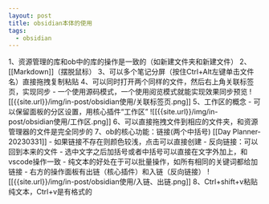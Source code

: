 ```yaml
---
layout: post
title: obsidian本体的使用
tags:
  - obsidian
---
```



1、资源管理的库和ob中的库的操作是一致的（如新建文件夹和新建文件）
2、[[Markdown]]（摆脱鼠标）
3、可以多个笔记分屏（按住Ctrl+Alt左键单击文件名）直接拖拽复制粘贴
4、可以同时打开两个同样的文件，然后右上角关联标签页，实现同步
	- 一个使用源码模式，一个使用阅览模式就能实现效果同步预览
	![[{{site.url}}/img/in-post/obsidian使用/关联标签页.png]]
5、工作区的概念
	- 可以保留面板的分区设置，用核心插件“工作区” 
	![[{{site.url}}/img/in-post/obsidian使用/工作区.png]]
6、可以直接拖拽文件到相应的文件夹，和资源管理器的文件是完全同步的
7、ob的核心功能：链接(两个中括号)
	[[Day Planner-20230331]]
	- 如果链接不存在则颜色较浅，点击可以直接创建
	- 反向链接：可以回到本来的文件
	- 选中文字之后加括号或者中括号可以直接在文字外加上，和vscode操作一致
	- 纯文本的好处在于可以批量操作，如所有相同的关键词都给加链接
	- 右方的操作面板有出链（核心插件）和入链（反向链接）
	![[{{site.url}}/img/in-post/obsidian使用/入链、出链.png]]
8、Ctrl+shift+v粘贴纯文本，Ctrl+v是有格式的